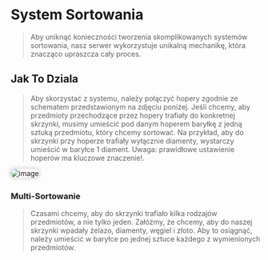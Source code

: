 <style>
img:not(.medium-zoom-image--opened):not(.navbar-link-icon) {
    max-width: 55%;
    margin: 0 8px 4px 0;
    box-shadow: 0 0 6px 4px rgba(0, 0, 0, .1);
    border-radius: 10px;
}
</style>   

# System Sortowania
> Aby uniknąć konieczności tworzenia skomplikowanych systemów sortowania, nasz serwer wykorzystuje unikalną mechanikę, która znacząco upraszcza cały proces.

## Jak To Dziala
> Aby skorzystać z systemu, należy połączyć hopery zgodnie ze schematem przedstawionym na zdjęciu poniżej. Jeśli chcemy, aby przedmioty przechodzące przez hopery trafiały do konkretnej skrzynki, musimy umieścić pod danym hoperem baryłkę z jedną sztuką przedmiotu, który chcemy sortować. Na przykład, aby do skrzynki przy hoperze trafiały wyłącznie diamenty, wystarczy umieścić w baryłce 1 diament. <span class="red">Uwaga: prawidłowe ustawienie hoperów ma kluczowe znaczenie!</span>.

![image](/pages/images/sorting/sort.png)

### Multi-Sortowanie
> Czasami chcemy, aby do skrzynki trafiało kilka rodzajów przedmiotów, a nie tylko jeden. Załóżmy, że chcemy, aby do naszej skrzynki wpadały żelazo, diamenty, węgiel i złoto. Aby to osiągnąć, należy umieścić w baryłce po jednej sztuce każdego z wymienionych przedmiotów.